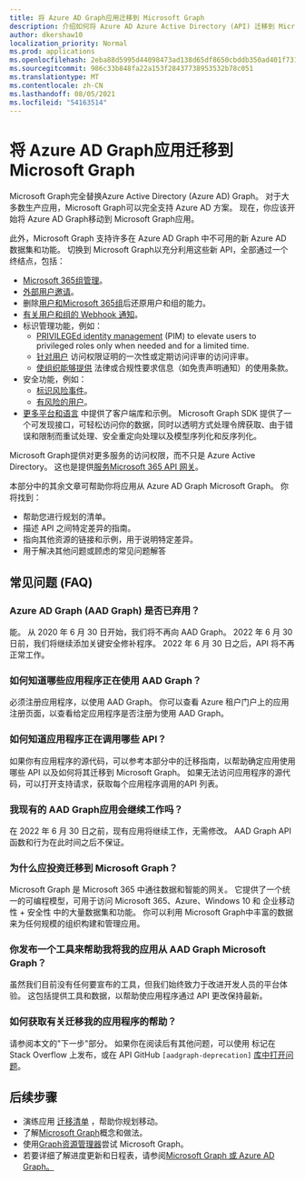 ```yaml
---
title: 将 Azure AD Graph应用迁移到 Microsoft Graph
description: 介绍如何将 Azure AD Azure Active Directory (API) 迁移到 Microsoft Graph API。
author: dkershaw10
localization_priority: Normal
ms.prod: applications
ms.openlocfilehash: 2eba88d5995d44098473ad138d65df8650cbddb350ad401f731238b8c381be2b
ms.sourcegitcommit: 986c33b848fa22a153f28437738953532b78c051
ms.translationtype: MT
ms.contentlocale: zh-CN
ms.lasthandoff: 08/05/2021
ms.locfileid: "54163514"
---
```

# <a name="migrate-azure-ad-graph-apps-to-microsoft-graph"></a>将 Azure AD Graph应用迁移到 Microsoft Graph

Microsoft Graph完全替换Azure Active Directory (Azure AD) Graph。 对于大多数生产应用，Microsoft Graph可以完全支持 Azure AD 方案。 现在，你应该开始将 Azure AD Graph移动到 Microsoft Graph应用。

此外，Microsoft Graph 支持许多在 Azure AD Graph 中不可用的新 Azure AD 数据集和功能。 切换到 Microsoft Graph以充分利用这些新 API，全部通过一个终结点，包括：

- [Microsoft 365组管理](/graph/office365-groups-concept-overview)。
- [外部用户邀请](/graph/api/resources/invitation?view=graph-rest-1.0)。
- 删除[用户和Microsoft 365组](/graph/api/resources/directory?view=graph-rest-1.0)后还原用户和组的能力。
- [有关用户和组的 Webhook 通知](/graph/webhooks?toc=./ref/toc.json&view=graph-rest-1.0)。
- 标识管理功能，例如：
  - [PRIVILEGEd identity management](/graph/api/resources/privilegedidentitymanagement-root?view=graph-rest-beta) (PIM) to elevate users to privileged roles only when needed and for a limited time.
  - [针对用户](/graph/api/resources/accessreviews-root?view=graph-rest-beta) 访问权限证明的一次性或定期访问评审的访问评审。
  - [使组织能够提供](/graph/api/resources/accessreviews-root?view=graph-rest-beta) 法律或合规性要求信息（如免责声明通知）的使用条款。
- 安全功能，例如：
  - [标识风险事件](/graph/api/resources/identityriskevent?view=graph-rest-beta)。
  - [有风险的用户](/graph/api/resources/riskyuser?view=graph-rest-beta)。
- [更多平台和语言](/graph/) 中提供了客户端库和示例。 Microsoft Graph SDK 提供了一个可发现接口，可轻松访问你的数据，同时以透明方式处理令牌获取、由于错误和限制而重试处理、安全重定向处理以及模型序列化和反序列化。

Microsoft Graph提供对更多服务的访问权限，而不只是 Azure Active Directory。 这也是提供[服务Microsoft 365 API 网关](/graph/)。

本部分中的其余文章可帮助你将应用从 Azure AD Graph Microsoft Graph。 你将找到：

- 帮助您进行规划的清单。
- 描述 API 之间特定差异的指南。
- 指向其他资源的链接和示例，用于说明特定差异。
- 用于解决其他问题或顾虑的常见问题解答


## <a name="frequently-asked-questions-faq"></a>常见问题 (FAQ)

### <a name="is-azure-ad-graph-aad-graph-deprecated"></a>Azure AD Graph (AAD Graph) 是否已弃用？  
能。 从 2020 年 6 月 30 日开始，我们将不再向 AAD Graph。 2022 年 6 月 30 日前，我们将继续添加关键安全修补程序。 2022 年 6 月 30 日之后，API 将不再正常工作。

### <a name="how-do-i-know-which-of-my-apps-are-using-aad-graph"></a>如何知道哪些应用程序正在使用 AAD Graph？  
必须注册应用程序，以使用 AAD Graph。  你可以查看 Azure 租户门户上的应用注册页面，以查看给定应用程序是否注册为使用 AAD Graph。

### <a name="how-do-i-know-which-apis-my-applications-are-calling"></a>如何知道应用程序正在调用哪些 API？
如果你有应用程序的源代码，可以参考本部分中的迁移指南，以帮助确定应用使用哪些 API 以及如何将其迁移到 Microsoft Graph。 如果无法访问应用程序的源代码，可以打开支持请求，获取每个应用程序调用的[](developer-support-help-options.md#open-a-support-request)API 列表。

### <a name="will-my-existing-aad-graph-apps-continue-to-work"></a>我现有的 AAD Graph应用会继续工作吗？ 
在 2022 年 6 月 30 日之前，现有应用将继续工作，无需修改。 AAD Graph API 函数和行为在此时间之后不保证。

### <a name="why-should-i-invest-in-moving-to-microsoft-graph"></a>为什么应投资迁移到 Microsoft Graph？  
Microsoft Graph 是 Microsoft 365 中通往数据和智能的网关。 它提供了一个统一的可编程模型，可用于访问 Microsoft 365、Azure、Windows 10 和 企业移动性 + 安全性 中的大量数据集和功能。 你可以利用 Microsoft Graph中丰富的数据来为任何规模的组织构建和管理应用。

### <a name="will-you-release-a-tool-that-helps-me-move-my-apps-from-aad-graph-to-microsoft-graph"></a>你发布一个工具来帮助我将我的应用从 AAD Graph Microsoft Graph？  
虽然我们目前没有任何要宣布的工具，但我们始终致力于改进开发人员的平台体验。 这包括提供工具和数据，以帮助使应用程序通过 API 更改保持最新。

### <a name="how-do-i-get-help-migrating-my-application"></a>如何获取有关迁移我的应用程序的帮助？  
请参阅本文的"下一步"部分。 如果你在阅读后有其他问题，可以使用 标记在 Stack Overflow 上发布，或在 API GitHub `[aadgraph-deprecation]` [库中打开问题](https://github.com/microsoftgraph)。


## <a name="next-steps"></a>后续步骤

- 演练应用 [迁移清单](migrate-azure-ad-graph-planning-checklist.md) ，帮助你规划移动。
- 了解[Microsoft Graph](/graph/overview)概念和做法。
- 使用[Graph资源管理器](https://aka.ms/ge)尝试 Microsoft Graph。
- 若要详细了解进度更新和日程表，请参阅[Microsoft Graph 或 Azure AD Graph。](https://developer.microsoft.com/graph/blogs/microsoft-graph-or-azure-ad-graph/)

